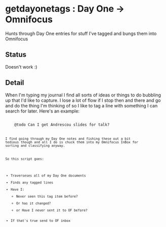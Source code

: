 # getdayonetags : Day One -> Omnifocus
Hunts through Day One entries for stuff I've tagged and bungs them into Omnifocus

## Status
Doesn't work :)

## Detail
When I'm typing my journal I find all sorts of ideas or things to do bubbling up that I'd like to capture. I lose a lot of flow if I stop then and there and go and do the thing I'm thinking of so I like to tag a line with something I can search for later. Here's an example:

<code>
	@todo Can I get Andrescou slides for talk?
<code>

I find going through my Day One notes and fishing these out a bit tedious though and all I do is chuck them into my Omnifocus InBox for sorting and classifying anyway.

So this script goes:

* Traverseses all of my Day One documents
* Finds any tagged lines
* Have I:
	* Never seen this tag item before?
	* Or has it changed?
	* or Have I never sent it to OF before?
* If that's true send to OF inbox

